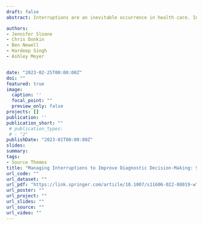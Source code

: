 ```yaml
---
draft: false
abstract: Interruptions are an inevitable occurrence in health care. Interruptions in diagnostic decision-making are no exception and can have negative consequences on both the decision-making process and well-being of the decision-maker. This may result in inaccurate or delayed diagnoses. To date, research specific to interruptions on diagnostic decision-making has been limited, but strategies to help manage the negative impacts of interruptions need to be developed and implemented. In this perspective, we first present a modified model of interruptions to visualize the interruption process and illustrate where potential interventions can be implemented. We then consider several empirically tested strategies from the fields of health care and cognitive psychology that can lay the groundwork for additional research to mitigate effects of interruptions during diagnostic decision-making. We highlight strategies to minimize the negative impacts of interruptions as well as strategies to prevent interruptions altogether. Additionally, we build upon these strategies to propose specific research priorities within the field of diagnostic safety. Identifying effective interventions to help clinicians better manage interruptions has the potential to minimize diagnostic errors and improve patient outcomes.

authors:
- Jennifer Sloane
- Chris Donkin
- Ben Newell
- Hardeep Singh
- Ashley Meyer


date: "2023-02-25T00:00:00Z"
doi: ""
featured: true
image:
  caption: ''
  focal_point: ""
  preview_only: false
projects: []
publication: ''
publication_short: ""
 # publication_types:
 # - "2"
publishDate: "2023-01T00:00:00Z"
slides: 
summary: 
tags:
- Source Themes
title: "Managing Interruptions to Improve Diagnostic Decision-Making: Strategies and Recommended Research Agenda."
url_code: ""
url_dataset: ""
url_pdf: "https://link.springer.com/article/10.1007/s11606-022-08019-w"
url_poster: ""
url_project: ""
url_slides: ""
url_source: ""
url_video: ""
---
```


